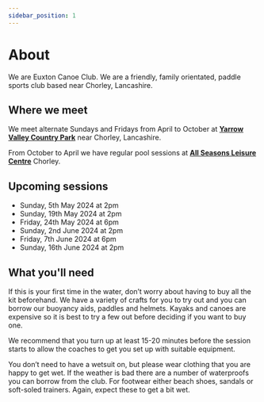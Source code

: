 ```yaml
---
sidebar_position: 1
---
```


# About

We are Euxton Canoe Club. We are a friendly, family orientated, paddle sports club based near Chorley, Lancashire.

## Where we meet

We meet alternate Sundays and Fridays from April to October at **[Yarrow Valley Country Park](https://maps.app.goo.gl/LvRnQ5kEGA3SgZzN7)** near Chorley, Lancashire.

From October to April we have regular pool sessions at **[All Seasons Leisure Centre](https://maps.app.goo.gl/E5UqYivE3S6oBrUr5)** Chorley.

## Upcoming sessions

- Sunday, 5th May 2024 at 2pm
- Sunday, 19th May 2024 at 2pm
- Friday, 24th May 2024 at 6pm
- Sunday, 2nd June 2024 at 2pm
- Friday, 7th June 2024 at 6pm
- Sunday, 16th June 2024 at 2pm

## What you'll need

If this is your first time in the water, don’t worry about having to buy all the kit beforehand. We have a variety of crafts for you to try out and you can borrow our buoyancy aids, paddles and helmets. Kayaks and canoes are expensive so it is best to try a few out before deciding if you want to buy one.

We recommend that you turn up at least 15-20 minutes before the session starts to allow the coaches to get you set up with suitable equipment.

You don’t need to have a wetsuit on, but please wear clothing that you are happy to get wet. If the weather is bad there are a number of waterproofs you can borrow from the club. For footwear either beach shoes, sandals or soft-soled trainers. Again, expect these to get a bit wet.
